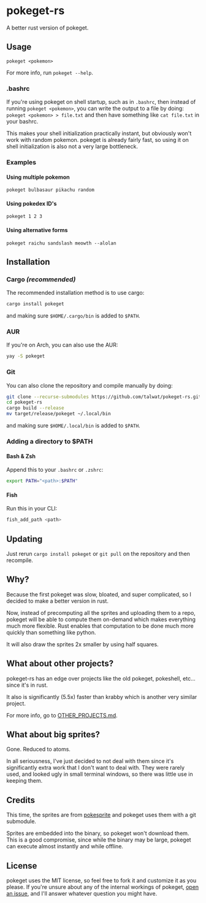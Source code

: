 # pokeget-rs

A better rust version of pokeget.

## Usage

`pokeget <pokemon>`

For more info, run `pokeget --help`.

### .bashrc

If you're using pokeget on shell startup, such as in `.bashrc`,
then instead of running `pokeget <pokemon>`, you can write the output
to a file by doing: `pokeget <pokemon> > file.txt`
and then have something like `cat file.txt` in your bashrc.

This makes your shell initialization practically instant, but obviously
won't work with random pokemon. pokeget is already fairly fast,
so using it on shell initialization is also not a very large bottleneck.

### Examples

#### Using multiple pokemon

`pokeget bulbasaur pikachu random`

#### Using pokedex ID's

`pokeget 1 2 3`

#### Using alternative forms

`pokeget raichu sandslash meowth --alolan`

## Installation

### Cargo *(recommended)*

The recommended installation method is to use cargo:

```sh
cargo install pokeget
```

and making sure `$HOME/.cargo/bin` is added to `$PATH`.

### AUR

If you're on Arch, you can also use the AUR:

```sh
yay -S pokeget
```

### Git

You can also clone the repository and compile manually by doing:

```sh
git clone --recurse-submodules https://github.com/talwat/pokeget-rs.git
cd pokeget-rs
cargo build --release
mv target/release/pokeget ~/.local/bin
```

and making sure `$HOME/.local/bin` is added to `$PATH`.

### Adding a directory to $PATH

#### Bash & Zsh

Append this to your `.bashrc` or `.zshrc`:

```sh
export PATH="<path>:$PATH"
```

#### Fish

Run this in your CLI:

```sh
fish_add_path <path>
```

## Updating

Just rerun `cargo install pokeget` or `git pull` on the repository and then recompile.

## Why?

Because the first pokeget was slow, bloated, and super complicated, so I decided to make a better version in rust.

Now, instead of precomputing all the sprites and uploading them to a repo, pokeget will
be able to compute them on-demand which makes everything much more flexible.
Rust enables that computation to be done much more quickly than something like python.

It will also draw the sprites 2x smaller by using half squares.

## What about other projects?

pokeget-rs has an edge over projects like the old pokeget, pokeshell, etc... since it's in rust.

It also is significantly (5.5x) faster than krabby which is another very similar project.

For more info, go to [OTHER_PROJECTS.md](OTHER_PROJECTS.md).

## What about big sprites?

Gone. Reduced to atoms.

In all seriousness, I've just decided to not deal with them since it's significantly
extra work that I don't want to deal with. They were rarely used, and looked ugly
in small terminal windows, so there was little use in keeping them.

## Credits

This time, the sprites are from [pokesprite](https://github.com/msikma/pokesprite) and pokeget uses them with a git submodule.

Sprites are embedded into the binary, so pokeget won't download them. This is a good compromise,
since while the binary may be large, pokeget can execute almost instantly and while offline.

## License

pokeget uses the MIT license, so feel free to fork it and customize it as you please.
If you're unsure about any of the internal workings of pokeget, [open an issue](https://github.com/talwat/pokeget-rs/issues),
and I'll answer whatever question you might have.
